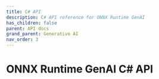 ```yaml
---
title: C# API
description: C# API reference for ONNX Runtime GenAI
has_children: false
parent: API docs
grand_parent: Generative AI
nav_order: 3
---
```


# ONNX Runtime GenAI C# API

